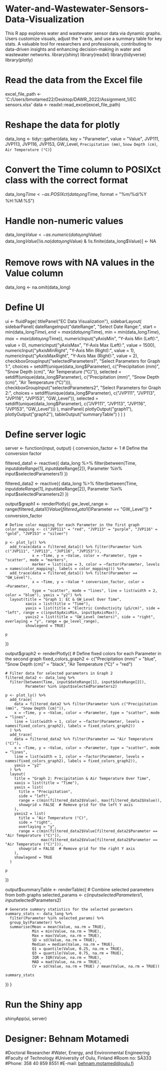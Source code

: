 # Water-and-Wastewater-Sensors-Data-Visualization
This R app explores water and wastewater sensor data via dynamic graphs. Users customize visuals, adjust the Y-axis, and use a summary table for key stats. A valuable tool for researchers and professionals, contributing to data-driven insights and enhancing decision-making in water and wastewater networks.
library(shiny)
library(readxl)
library(tidyverse)
library(plotly)

# Read the data from the Excel file
excel_file_path <- 'C:/Users/bmotamed22/Desktop/DAWR_2022/Assignment_1/EC sensors.xlsx'
data <- readxl::read_excel(excel_file_path)

# Reshape the data for plotly
data_long <- tidyr::gather(data, key = "Parameter", value = "Value", 
                           JVP111, JVP113, JVP116, JVP153, GW_Level, 
                           `Precipitation (mm)`, `Snow Depth (cm)`, `Air Temperature (°C)`)

# Convert the Time column to POSIXct class with the correct format
data_long$Time <- as.POSIXct(data_long$Time, format = "%m/%d/%Y %H:%M:%S")

# Handle non-numeric values
data_long$Value <- as.numeric(data_long$Value)
data_long$Value[!is.na(data_long$Value) & !is.finite(data_long$Value)] <- NA

# Remove rows with NA values in the Value column
data_long <- na.omit(data_long)

# Define UI
ui <- fluidPage(
  titlePanel("EC Data Visualization"),
  sidebarLayout(
    sidebarPanel(
      dateRangeInput("dateRange", "Select Date Range:",
                     start = min(data_long$Time),
                     end = max(data_long$Time),
                     min = min(data_long$Time),
                     max = max(data_long$Time)),
      numericInput("yAxisMin", "Y-Axis Min (Left):", value = 0),
      numericInput("yAxisMax", "Y-Axis Max (Left):", value = 1500),
      numericInput("yAxisMinRight", "Y-Axis Min (Right):", value = 1),
      numericInput("yAxisMaxRight", "Y-Axis Max (Right):", value = 2),
      checkboxGroupInput("selectedParameters1", "Select Parameters for Graph 1:",
                         choices = setdiff(unique(data_long$Parameter), c("Precipitation (mm)", "Snow Depth (cm)", "Air Temperature (°C)")),
                         selected = setdiff(unique(data_long$Parameter), c("Precipitation (mm)", "Snow Depth (cm)", "Air Temperature (°C)"))),
      checkboxGroupInput("selectedParameters2", "Select Parameters for Graph 2:",
                         choices = setdiff(unique(data_long$Parameter), c("JVP111", "JVP113", "JVP116", "JVP153", "GW_Level")),
                         selected = setdiff(unique(data_long$Parameter), c("JVP111", "JVP113", "JVP116", "JVP153", "GW_Level")))
    ),
    mainPanel(
      plotlyOutput("graph1"),
      plotlyOutput("graph2"),
      tableOutput("summaryTable")
    )
  )
)

# Define server logic
server <- function(input, output) {
  conversion_factor <- 1  # Define the conversion factor
  
  filtered_data1 <- reactive({
    data_long %>%
      filter(between(Time, input$dateRange[1], input$dateRange[2]),
             Parameter %in% input$selectedParameters1)
  })
  
  filtered_data2 <- reactive({
    data_long %>%
      filter(between(Time, input$dateRange[1], input$dateRange[2]),
             Parameter %in% input$selectedParameters2)
  })
  
  output$graph1 <- renderPlotly({
    gw_level_range <- range(filtered_data1()$Value[filtered_data1()$Parameter == "GW_Level"]) * conversion_factor
    
    # Define color mapping for each Parameter in the first graph
    color_mapping <- c("JVP111" = "red", "JVP113" = "purple", "JVP116" = "gold", "JVP153" = "silver")
    
    p <- plot_ly() %>%
      add_trace(data = filtered_data1() %>% filter(Parameter %in% c("JVP111", "JVP113", "JVP116", "JVP153")),
                x = ~Time, y = ~Value, color = ~Parameter, type = "scatter", mode = "markers",
                marker = list(size = 3, color = ~factor(Parameter, levels = names(color_mapping), labels = color_mapping))) %>%
      add_trace(data = filtered_data1() %>% filter(Parameter == "GW_Level"),
                x = ~Time, y = ~Value * conversion_factor, color = ~Parameter,
                type = "scatter", mode = "lines", line = list(width = 2, color = "blue"), yaxis = "y2") %>%
      layout(title = "Graph 1: EC & GW_Level Over Time",
             xaxis = list(title = "Time"),
             yaxis = list(title = "Electric Conductivity (μS/cm)", side = "left", range = c(input$yAxisMin, input$yAxisMax)),
             yaxis2 = list(title = "GW_Level (meters)", side = "right", overlaying = "y", range = gw_level_range),
             showlegend = TRUE)
    
    p
  })
  
  output$graph2 <- renderPlotly({
    # Define fixed colors for each Parameter in the second graph
    fixed_colors_graph2 <- c("Precipitation (mm)" = "blue", "Snow Depth (cm)" = "black", "Air Temperature (°C)" = "red")
    
    # Filter data for selected parameters in Graph 2
    filtered_data2 <- data_long %>%
      filter(between(Time, input$dateRange[1], input$dateRange[2]),
             Parameter %in% input$selectedParameters2)
    
    p <- plot_ly() %>%
      add_trace(
        data = filtered_data2 %>% filter(Parameter %in% c("Precipitation (mm)", "Snow Depth (cm)")),
        x = ~Time, y = ~Value, color = ~Parameter, type = "scatter", mode = "lines",
        line = list(width = 1, color = ~factor(Parameter, levels = names(fixed_colors_graph2), labels = fixed_colors_graph2))
      ) %>%
      add_trace(
        data = filtered_data2 %>% filter(Parameter == "Air Temperature (°C)"),
        x = ~Time, y = ~Value, color = ~Parameter, type = "scatter", mode = "lines",
        line = list(width = 1, color = ~factor(Parameter, levels = names(fixed_colors_graph2), labels = fixed_colors_graph2)),
        yaxis = "y2"
      ) %>%
      layout(
        title = "Graph 2: Precipitation & Air Temperature Over Time",
        xaxis = list(title = "Time"),
        yaxis = list(
          title = "Precipitation",
          side = "left",
          range = c(min(filtered_data2$Value), max(filtered_data2$Value)),
          showgrid = FALSE  # Remove grid for the left Y axis
        ),
        yaxis2 = list(
          title = "Air Temperature (°C)",
          side = "right",
          overlaying = "y",
          range = c(min(filtered_data2$Value[filtered_data2$Parameter == "Air Temperature (°C)"]),
                    max(filtered_data2$Value[filtered_data2$Parameter == "Air Temperature (°C)"])),
          showgrid = FALSE  # Remove grid for the right Y axis
        ),
        showlegend = TRUE
      )
    
    p
  })
  
  output$summaryTable <- renderTable({
    # Combine selected parameters from both graphs
    selected_params <- c(input$selectedParameters1, input$selectedParameters2)
    
    # Generate summary statistics for the selected parameters
    summary_stats <- data_long %>%
      filter(Parameter %in% selected_params) %>%
      group_by(Parameter) %>%
      summarise(Mean = mean(Value, na.rm = TRUE),
                Min = min(Value, na.rm = TRUE),
                Max = max(Value, na.rm = TRUE),
                SD = sd(Value, na.rm = TRUE),
                Median = median(Value, na.rm = TRUE),
                Q1 = quantile(Value, 0.25, na.rm = TRUE),
                Q3 = quantile(Value, 0.75, na.rm = TRUE),
                IQR = IQR(Value, na.rm = TRUE),
                MAD = mad(Value, na.rm = TRUE),
                CV = sd(Value, na.rm = TRUE) / mean(Value, na.rm = TRUE))
    
    summary_stats
  })
}

# Run the Shiny app
shinyApp(ui, server)


# Designer: Behnam Motamedi
#Doctoral Researcher
#Water, Energy, and Environmental Engineering
#Faculty of Technology
#University of Oulu, Finland 
#Room no: SÄ333
#Phone: 358 40 859 8551
#E-mail: behnam.motamedi@oulu.fi

